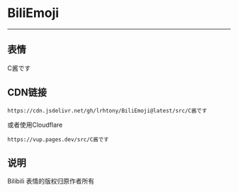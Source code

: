 # BiliEmoji
---
## 表情
C酱です
## CDN链接
```
https://cdn.jsdelivr.net/gh/lrhtony/BiliEmoji@latest/src/C酱です
```
或者使用Cloudflare
```
https://vup.pages.dev/src/C酱です
```
## 说明
Bilibili 表情的版权归原作者所有

